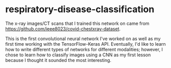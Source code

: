 # respiratory-disease-classification

The x-ray images/CT scans that I trained this network on came from https://github.com/ieee8023/covid-chestxray-dataset.

This is the first convolutional neural network I've worked on as well as my first time working with the TensorFlow-Keras API. Eventually, I'd like to learn how to write different types of networks for different modalities; however, I chose to learn how to classify images using a CNN as my first lesson because I thought it sounded the most interesting.
